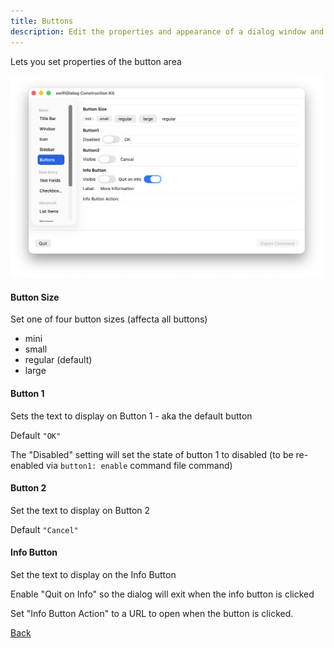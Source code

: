 ```yaml
---
title: Buttons
description: Edit the properties and appearance of a dialog window and output the results as a json config
---
```


Lets you set properties of the button area

<img width="500" alt="image" src="/src/content/docs/builder/assets/builder buttons.png" />

#### Button Size

Set one of four button sizes (affecta all buttons)

 - mini
 - small
 - regular (default)
 - large

#### Button 1

Sets the text to display on Button 1 - aka the default button

Default `"OK"`

The "Disabled" setting will set the state of button 1 to disabled (to be re-enabled via `button1: enable` command file command)

#### Button 2

Set the text to display on Button 2

Default `"Cancel"`

#### Info Button

Set the text to display on the Info Button

Enable "Quit on Info" so the dialog will exit when the info button is clicked

Set "Info Button Action" to a URL to open when the button is clicked.

[Back](/builder/builder/)